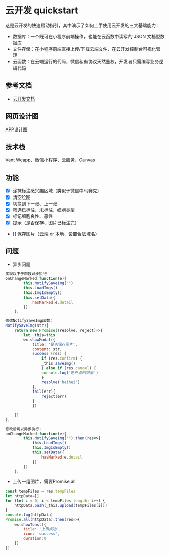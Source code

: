 # 云开发 quickstart

这是云开发的快速启动指引，其中演示了如何上手使用云开发的三大基础能力：

- 数据库：一个既可在小程序前端操作，也能在云函数中读写的 JSON 文档型数据库
- 文件存储：在小程序前端直接上传/下载云端文件，在云开发控制台可视化管理
- 云函数：在云端运行的代码，微信私有协议天然鉴权，开发者只需编写业务逻辑代码

## 参考文档

- [云开发文档](https://developers.weixin.qq.com/miniprogram/dev/wxcloud/basis/getting-started.html)

## 网页设计图
<a href="https://www.figma.com/file/Dy1muYpadKle7DboNcdcxF/%E7%99%BD%E7%BB%86%E8%83%9E%E6%A0%87%E6%B3%A8APP?node-id=0%3A1">APP设计图</a>

## 技术栈
Vant Weapp、微信小程序、云服务、Canvas

## 功能
- [x]  涂抹标注感兴趣区域（类似于微信中马赛克）
- [x]  清空绘图
- [x]  切换到下一张、上一张
- [x]  筛选已标注、未标注、细胞类型
- [x]  标记细胞良性、恶性
- [x]  提示（是否保存、图片已标注完）
- []  保存图片（云端 or 本地、设置合法域名）

## 问题
- 异步问题
```javascript
实现以下子函数异步执行
onChangeMarked:function(e){
        this.NotifySaveImg("")
        this.LoadImgs()
        this.ImgIsEmpty()
        this.setData({
            hasMarked:e.detail
        })
    },

修改NotifySaveImg函数：
NotifySaveImg(str){
    return new Promise((resolve, reject)=>{
        let _this=this
        wx.showModal({
            title: '是否保存图片',
            content: str,
            success (res) {
                if (res.confirm) {
                _this.saveImg()
                } else if (res.cancel) {
                console.log('用户点击取消')
                }
                resolve('heihei')
            },
            fail(err){
                reject(err)
            }
            })

    })
},

修改后可以异步执行：
onChangeMarked:function(e){
        this.NotifySaveImg("").then(res=>{
            this.LoadImgs()
            this.ImgIsEmpty()
            this.setData({
                hasMarked:e.detail
            })
        })
    },

```

- 上传一组图片，需要Promise.all
```javascript
const tempFiles = res.tempFiles
let httpData=[]
for (let i = 0; i < tempFiles.length; i++) {
    httpData.push(_this.upload(tempFiles[i]))
}
console.log(httpData)
Promise.all(httpData).then(res=>{
    wx.showToast({
        title: '上传成功',
        icon: 'success',
        duration:0
    })
})

```